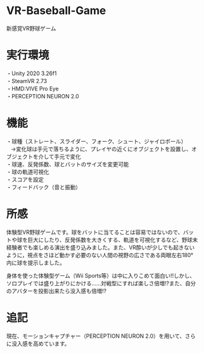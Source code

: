# VR-Baseball-Game
新感覚VR野球ゲーム<Br>

# 実行環境
・Unity 2020 3.26f1 <Br>
・SteamVR 2.73 <Br>
・HMD:VIVE Pro Eye <Br>
・PERCEPTION NEURON 2.0 <Br>
  
# 機能
・球種（ストレート、スライダー、フォーク、シュート、ジャイロボール） <Br>
 &nbsp;&nbsp;&nbsp;→変化球は手元で落ちるように、プレイヤの近くにオブジェクトを設置し、オブジェクトを介して手元で変化<Br>
・球速、反発係数、球とバットのサイズを変更可能 <Br>
・球の軌道可視化 <Br>
・スコアを設定 <Br>
・フィードバック（音と振動） <Br>

# 所感
体験型VR野球ゲームです。球をバットに当てることは容易ではないので、バットや球を巨大にしたり、反発係数を大きくする、軌道を可視化するなど、野球未経験者でも楽しめる演出を盛り込みました。また、VR酔いが少しでも起きないように，視点をさほど動かす必要のない人間の視野の広さである両眼左右180°内に球を提示しました。<BR>

身体を使った体験型ゲーム（Wii Sports等）は中に入りこめて面白い!!しかし、ソロプレイでは盛り上がりにかける......対戦型にすれば楽しさ倍増!?また、自分のアバターを投影出来たら没入感も倍増!?<Br>

# 追記
現在、モーションキャプチャー（PERCEPTION NEURON 2.0）を用いて、さらに没入感を高めています。
